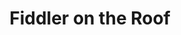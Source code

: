 ---
title: Fiddler on the Roof
year: 2023
opening_date: 2023-08-03
closing_date: 2023-09-17
layout: productions
image: 2023_Fiddler_on_the_Roof.webp
image_caption: Graphic of Fiddler on the Roof at the Alhambra
image_credit: Alhambra Theatre & Dining
playbill: 
category: musicals
details:
  Theatre: The Alhambra Theatre & Dining
  Venue: Alhambra Theatre
  Website: https://sales.alhambrajax.com/100/tickets.shows.html?playID=1428&code=jaxplays
cast:
  Teveye: Tod Booth
  Golde: Lisa Valdini Booth
  Yente: Patti Eyler
  Lazar Wolf: Allan Baker
  Tzeitel: Sarah Warshavsky
  Hodel: Natalie Drake
  Motel: Bear Manescalhi
  Perchik: Alexander Blanco
  Chava: Sofia Smith
  Fyedka: Melvin Edward Nash II
  Sprintze (Grandmother Tzeitel): Tatum Matthews
  Bielke: Emma Decker
  The Constable: Thaddeus Walker
  The Rabbi\Fyedka: Ryan Lemmon
  Avram: Michael Mossucco
  Mendel: Christopher Michael Milligan
  Mordcha: Rodney Holmes
  Fruma-Sarah / Shandel: Alexia Adcock-Stanford
  The Fiddler: Idan Bar
  Sasha: Zachary Pickett
crew:
  Executive Producer: Tod Booth
  Vice President of Production: Shain Stroff
  Director: Jessie Booth
  Choreographer: Shain Stroff
  Musical Director: Cathy Giddens Murphy
  Technical Director: David Dionne
  Production Manager: Erick Ariel Sureda
  Co-choreographer: Erick Ariel Sureda
  Dance Captain: Idan Bar
  Company Manager: Lisa Valdini Booth
  Lighting Designer: Johnny Pettegrew
  Lighting Tech Assistant: Chad Conley
  Costume Designer:
    - Camala Pitts
    - Dorina Quailes
  Wardrobe Supervisor: Layla Thurman
  Head Seamstress: Allie Kangas
  Set Designer:
    - David Dionne
    - Ian Black
  Sound Designer: Eric Sullivan
  Sound Engineer: Briana Donawa
  Property Master: Patti Eyler
  Wig Design: Patty Pitts
  Assistant Stage Manager:
    - Melvin Nash
    - Sarah Brace
  Stage Crew: Kolby James
orchestra:
external_links:
---